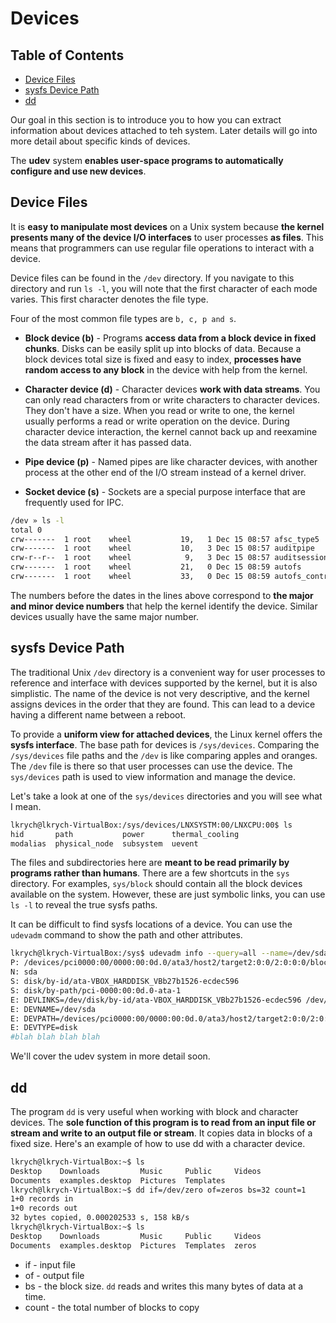 # Devices

## Table of Contents
* [Device Files](#device-files)
* [sysfs Device Path](#sysfs-device-path)
* [dd](#dd)

Our goal in this section is to introduce you to how you can extract information about devices attached to teh system. Later details will go into more detail about specific kinds of devices.

The **udev** system **enables user-space programs to automatically configure and use new devices**.

## Device Files

It is **easy to manipulate most devices** on a Unix system because **the kernel presents many of the device I/O interfaces** to user processes **as files**. This means that programmers can use regular file operations to interact with a device.

Device files can be found in the `/dev` directory. If you navigate to this directory and run `ls -l`, you will note that the first character of each mode varies. This first character denotes the file type. 

Four of the most common file types are `b, c, p and s`.

* **Block device (b)** - Programs **access data from a block device in fixed chunks**. Disks can be easily split up into blocks of data. Because a block devices total size is fixed and easy to index, **processes have random access to any block** in the device with help from the kernel.

* **Character device (d)** - Character devices **work with data streams**. You can only read characters from or write characters to character devices. They don't have a size. When you read or write to one, the kernel usually performs a read or write operation on the device. During character device interaction, the kernel cannot back up and reexamine the data stream after it has passed data. 

* **Pipe device (p)** - Named pipes are like character devices, with another process at the other end of the I/O stream instead of a kernel driver.

* **Socket device (s)** - Sockets are a special purpose interface that are frequently used for IPC. 

```bash
/dev » ls -l                                                                                                                              
total 0
crw-------  1 root    wheel           19,   1 Dec 15 08:57 afsc_type5
crw-------  1 root    wheel           10,   3 Dec 15 08:57 auditpipe
crw-r--r--  1 root    wheel            9,   3 Dec 15 08:57 auditsessions
crw-------  1 root    wheel           21,   0 Dec 15 08:59 autofs
crw-------  1 root    wheel           33,   0 Dec 15 08:59 autofs_control
```

The numbers before the dates in the lines above correspond to **the major and minor device numbers** that help the kernel identify the device. Similar devices usually have the same major number.

## sysfs Device Path

The traditional Unix `/dev` directory is a convenient way for user processes to reference and interface with devices supported by the kernel, but it is also simplistic. The name of the device is not very descriptive, and the kernel assigns devices in the order that they are found. This can lead to a device having a different name between a reboot.

To provide a **uniform view for attached devices**, the Linux kernel offers the **sysfs interface**. The base path for devices is `/sys/devices`. Comparing the `/sys/devices` file paths and the `/dev` is like comparing apples and oranges. The `/dev` file is there so that user processes can use the device. The `sys/devices` path is used to view information and manage the device.

Let's take a look at one of the `sys/devices` directories and you will see what I mean.

```bash
lkrych@lkrych-VirtualBox:/sys/devices/LNXSYSTM:00/LNXCPU:00$ ls
hid       path           power      thermal_cooling
modalias  physical_node  subsystem  uevent
```

The files and subdirectories here are **meant to be read primarily by programs rather than humans**. There are a few shortcuts in the `sys` directory. For examples, `sys/block` should contain all the block devices available on the system. However, these are just symbolic links, you can use `ls -l` to reveal the true sysfs paths.

It can be difficult to find sysfs locations of a device. You can use the `udevadm` command to show the path and other attributes.

```bash
lkrych@lkrych-VirtualBox:/sys$ udevadm info --query=all --name=/dev/sda
P: /devices/pci0000:00/0000:00:0d.0/ata3/host2/target2:0:0/2:0:0:0/block/sda
N: sda
S: disk/by-id/ata-VBOX_HARDDISK_VBb27b1526-ecdec596
S: disk/by-path/pci-0000:00:0d.0-ata-1
E: DEVLINKS=/dev/disk/by-id/ata-VBOX_HARDDISK_VBb27b1526-ecdec596 /dev/disk/by-path/pci-0000:00:0d.0-ata-1
E: DEVNAME=/dev/sda
E: DEVPATH=/devices/pci0000:00/0000:00:0d.0/ata3/host2/target2:0:0/2:0:0:0/block/sda
E: DEVTYPE=disk
#blah blah blah blah
```

We'll cover the udev system in more detail soon.

## dd 

The program `dd` is very useful when working with block and character devices. The **sole function of this program is to read from an input file or stream and write to an output file or stream**. It copies data in blocks of a fixed size. Here's an example of how to use dd with a character device.

```bash
lkrych@lkrych-VirtualBox:~$ ls
Desktop    Downloads         Music     Public     Videos
Documents  examples.desktop  Pictures  Templates
lkrych@lkrych-VirtualBox:~$ dd if=/dev/zero of=zeros bs=32 count=1
1+0 records in
1+0 records out
32 bytes copied, 0.000202533 s, 158 kB/s
lkrych@lkrych-VirtualBox:~$ ls
Desktop    Downloads         Music     Public     Videos
Documents  examples.desktop  Pictures  Templates  zeros
```

* if - input file
* of - output file
* bs - the block size. `dd` reads and writes this many bytes of data at a time.
* count - the total number of blocks to copy